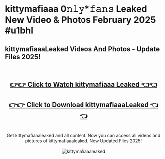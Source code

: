 # kittymafiaaa 0𝚗𝚕𝚢*𝚏𝚊𝚗𝚜 Leaked New Video & Photos February 2025 #u1bhl

<h2>kittymafiaaaLeaked Videos And Photos - Update Files 2025!</h2>
<br>
<div align="center">
<h2><a href="https://mediaupload.pro?title=kittymafiaaa&ref=11F" rel="nofollow">👉👉 Click to Watch kittymafiaaa Leaked 👈👈</a></h2>
<h2><a href="https://mediaupload.pro?title=kittymafiaaa&ref=11F" rel="nofollow">👉👉 Click to Download kittymafiaaaLeaked 👈👈</a></h2>
<br>
Get kittymafiaaaleaked and all content. Now you can access all videos and pictures of kittymafiaaaleaked. New Updated Files 2025!
<br>
<br>
<a href="https://mediaupload.pro?title=kittymafiaaa&ref=11F" rel="nofollow" data-target="animated-image.originalLink"><img src="https://i.ibb.co/Gkj2r4b/banner.png" alt="kittymafiaaaleaked" style="max-width: 100%; display: inline-block;" data-target="animated-image.originalImage"></a>
</div>
<br>

